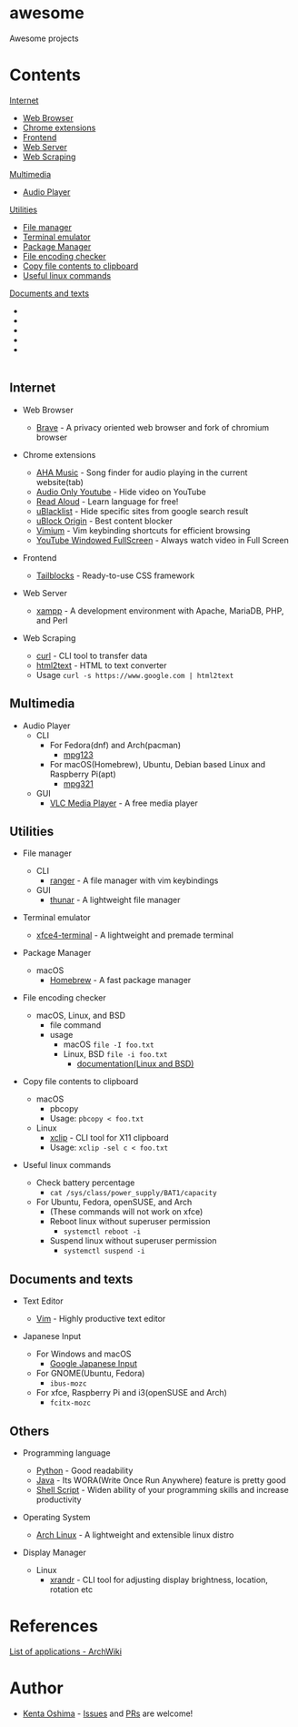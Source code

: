 # awesome
Awesome projects

# Contents
<a href="#Internet">Internet</a><br>
-  <a href="#Web-Browser">Web Browser</a><br>
-  <a href="#Chrome-extensions">Chrome extensions</a><br>
-  <a href="#Frontend">Frontend</a><br>
-  <a href="#Web-Server">Web Server</a><br>
-  <a href="#Web-Scraping">Web Scraping</a><br>

<a href="#Multimedia">Multimedia</a><br>
-  <a href="#Audio-Player">Audio Player</a><br>

<a href="#Utilities">Utilities</a><br>
-  <a href="#File-manager">File manager</a><br>
-  <a href="#Terminal-emulator">Terminal emulator</a><br>
-  <a href="#Package-Manager">Package Manager</a><br>
-  <a href="#File-encoding-checker">File encoding checker</a><br>
-  <a href="#Copy-file-contents-to-clipboard">Copy file contents to clipboard</a><br>
-  <a href="#Useful-linux-commands">Useful linux commands</a><br>

<a href="#Documents-and-texts">Documents and texts</a><br>
-  <a href="#"></a><br>
-  <a href="#"></a><br>
-  <a href="#"></a><br>
-  <a href="#"></a><br>
-  <a href="#"></a><br>
<a href="#Others"></a><br>



## Internet 
- Web Browser
  - [Brave](https://brave.com/) - A privacy oriented web browser and fork of chromium browser 
- Chrome extensions
  - [AHA Music](https://chrome.google.com/webstore/detail/aha-music-song-finder-for/dpacanjfikmhoddligfbehkpomnbgblf) - Song finder for audio playing in the current website(tab)
  - [Audio Only Youtube](https://chrome.google.com/webstore/detail/audio-only-youtube/pkocpiliahoaohbolmkelakpiphnllog) - Hide video on YouTube
  - [Read Aloud](https://chrome.google.com/webstore/detail/read-aloud-a-text-to-spee/hdhinadidafjejdhmfkjgnolgimiaplp) - Learn language for free!
  - [uBlacklist](https://chrome.google.com/webstore/detail/ublacklist/pncfbmialoiaghdehhbnbhkkgmjanfhe) - Hide specific sites from google search result
  - [uBlock Origin](https://chrome.google.com/webstore/detail/ublock-origin/cjpalhdlnbpafiamejdnhcphjbkeiagm) - Best content blocker
  - [Vimium](https://chrome.google.com/webstore/detail/vimium/dbepggeogbaibhgnhhndojpepiihcmeb) - Vim keybinding shortcuts for efficient browsing
  - [YouTube Windowed FullScreen](https://chrome.google.com/webstore/detail/youtube-windowed-fullscre/gkkmiofalnjagdcjheckamobghglpdpm) - Always watch video in Full Screen

- Frontend
  - [Tailblocks](https://tailblocks.cc/) - Ready-to-use CSS framework

- Web Server
  - [xampp](https://www.apachefriends.org/index.html) - A development environment with Apache, MariaDB, PHP, and Perl

- Web Scraping
  - [curl](https://curl.se/) - CLI tool to transfer data
  - [html2text](https://github.com/grobian/html2text) - HTML to text converter
  - Usage
    `curl -s https://www.google.com | html2text`

## Multimedia
- Audio Player
  - CLI
    - For Fedora(dnf) and Arch(pacman)
      - [mpg123](https://mpg123.de/)
    - For macOS(Homebrew), Ubuntu, Debian based Linux and Raspberry Pi(apt)
      - [mpg321](https://mpg321.sourceforge.net/)
  - GUI
    - [VLC Media Player](https://www.videolan.org/vlc/) - A free media player

## Utilities
- File manager
  - CLI
    - [ranger](https://github.com/ranger/ranger) - A file manager with vim keybindings
  - GUI
    - [thunar](https://github.com/xfce-mirror/thunar) - A lightweight file manager

- Terminal emulator
  - [xfce4-terminal](https://docs.xfce.org/apps/xfce4-terminal/start) - A lightweight and premade terminal

- Package Manager 
  - macOS 
    - [Homebrew](https://brew.sh/) - A fast package manager

- File encoding checker
  - macOS, Linux, and BSD
    - file command
    - usage
      - macOS `file -I foo.txt`
      - Linux, BSD `file -i foo.txt`
        - [documentation(Linux and BSD)](https://www.freebsd.org/cgi/man.cgi?query=file&manpath=FreeBSD+13.1-RELEASE+and+Ports)

- Copy file contents to clipboard
  - macOS
    - pbcopy
    - Usage: `pbcopy < foo.txt`
  - Linux
    - [xclip](https://github.com/astrand/xclip) - CLI tool for X11 clipboard
    - Usage: `xclip -sel c < foo.txt`

- Useful linux commands 
  - Check battery percentage
    - `cat /sys/class/power_supply/BAT1/capacity`
  - For Ubuntu, Fedora, openSUSE, and Arch
    - (These commands will not work on xfce)
    - Reboot linux without superuser permission
      - `systemctl reboot -i`
    - Suspend linux without superuser permission
      - `systemctl suspend -i`

## Documents and texts
- Text Editor
  - [Vim](https://www.vim.org/) - Highly productive text editor

- Japanese Input
  - For Windows and macOS
    - [Google Japanese Input](https://www.google.co.jp/ime/)
  - For GNOME(Ubuntu, Fedora)
    - `ibus-mozc`
  - For xfce, Raspberry Pi and i3(openSUSE and Arch)
    - `fcitx-mozc`

## Others
- Programming language
  - [Python](https://www.python.org/) - Good readability
  - [Java](https://www.java.com/en/) - Its WORA(Write Once Run Anywhere) feature is pretty good
  - [Shell Script](https://www.gnu.org/software/bash/) - Widen ability of your programming skills and increase productivity

- Operating System
  - [Arch Linux](https://archlinux.org/) - A lightweight and extensible linux distro

- Display Manager
  - Linux
    - [xrandr](https://github.com/freedesktop/xorg-xrandr) - CLI tool for adjusting display brightness, location, rotation etc

# References
[List of applications - ArchWiki](https://wiki.archlinux.org/title/List_of_applications)

# Author
- [Kenta Oshima](https://github.com/mxvish) - [Issues](https://github.com/mxvish/awesome/issues) and [PRs](https://github.com/mxvish/awesome/issues) are welcome!
